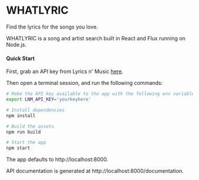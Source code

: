 # WHATLYRIC

Find the lyrics for the songs you love.

WHATLYRIC is a song and artist search built in React and Flux running on Node.js.

#### Quick Start

First, grab an API key from Lyrics n' Music [here](http://www.lyricsnmusic.com/api_keys/new).

Then open a terminal session, and run the following commands:

```bash
# Make the API key available to the app with the following env variable:
export LNM_API_KEY='yourkeyhere'

# Install dependencies
npm install

# Build the assets
npm run build

# Start the app
npm start
```

The app defaults to http://localhost:8000.

API documentation is generated at http://localhost:8000/documentation.


